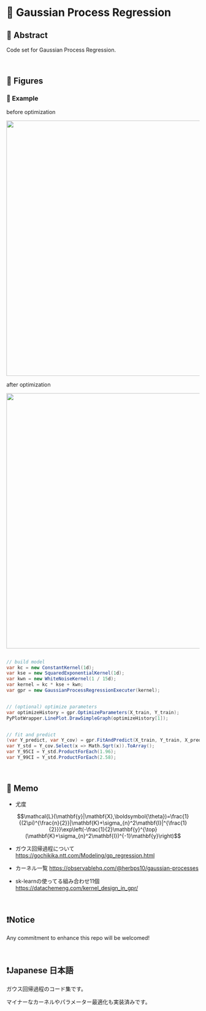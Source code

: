 # 💖 Gaussian Process Regression

## 🌟 Abstract

Code set for Gaussian Process Regression.






<br>

## 🌟 Figures

### 🎇 Example

before optimization

<img name="" src="https://github.com/aki32/aki32-utilities/raw/main/9_Assets/Images/A01_C_3001_Example.png" width="666">

after optimization

<img name="" src="https://github.com/aki32/aki32-utilities/raw/main/9_Assets/Images/A01_C_3001_Optimize.png" width="666">

```C#

// build model
var kc = new ConstantKernel(1d);
var kse = new SquaredExponentialKernel(1d);
var kwn = new WhiteNoiseKernel(1 / 15d);
var kernel = kc * kse + kwn;
var gpr = new GaussianProcessRegressionExecuter(kernel);


// (optional) optimize parameters
var optimizeHistory = gpr.OptimizeParameters(X_train, Y_train);
PyPlotWrapper.LinePlot.DrawSimpleGraph(optimizeHistory[1]);


// fit and predict
(var Y_predict, var Y_cov) = gpr.FitAndPredict(X_train, Y_train, X_predict);
var Y_std = Y_cov.Select(x => Math.Sqrt(x)).ToArray();
var Y_95CI = Y_std.ProductForEach(1.96);
var Y_99CI = Y_std.ProductForEach(2.58);

```











<br>

## 🌟 Memo


- 尤度
```math
\mathcal{L}(\mathbf{y}|\mathbf{X},\boldsymbol{\theta})=\frac{1}{(2\pi)^{\frac{n}{2}}|\mathbf{K}+\sigma_{n}^2\mathbf{I}|^{\frac{1}{2}}}\exp\left(-\frac{1}{2}\mathbf{y}^{\top}(\mathbf{K}+\sigma_{n}^2\mathbf{I})^{-1}\mathbf{y}\right)
```


- ガウス回帰過程について
https://gochikika.ntt.com/Modeling/gp_regression.html


- カーネル一覧
https://observablehq.com/@herbps10/gaussian-processes


- sk-learnの使ってる組み合わせ11個
https://datachemeng.com/kernel_design_in_gpr/








<br>

## ❗Notice

Any commitment to enhance this repo will be welcomed!








<br>

## ❗Japanese 日本語

ガウス回帰過程のコード集です。

マイナーなカーネルやパラメーター最適化も実装済みです。






<br>
